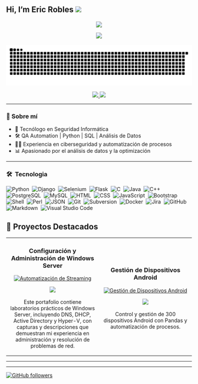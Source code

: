 ## Hi, I’m Eric Robles <img src="https://raw.githubusercontent.com/MartinHeinz/MartinHeinz/master/wave.gif" width=30px>
<p align="center"><picture align="center"><img align="center" src = "https://github.com/7oSkaaa/7oSkaaa/blob/main/Images/about_me.gif?raw=true" width = 30px></picture></p>
<p align="center">
  <a href="https://github.com/DenverCoder1/readme-typing-svg">
    <img src="https://readme-typing-svg.herokuapp.com?&font=IBM+Plex+Sans&color=abcdef&size=22&lines=Welcome+to+my+GitHub+Profile!;I'm+a+QA+Automation+Engineer;I'm+also+specialized+in+Cybersecurity"/>
  </a>
</p>

<p align="center">
  <img src="https://github.com/StefanosSt/StefanosSt/blob/main/github-user-contribution.svg" alt="snake">
</p>

<p align="center">
  <a href="mailto:inf.ericrobles@gmail.com" target="_blank">
    <img src="https://img.shields.io/badge/Gmail-D14836?style=for-the-badge&logo=gmail&logoColor=white"/>
  </a>
  <a href="https://www.linkedin.com/in/ericrobles" target="_blank">
    <img src="https://img.shields.io/badge/LinkedIn-0077B5?style=for-the-badge&logo=linkedin&logoColor=white"/>
  </a>   
</p>

---

### 🚀 Sobre mí

- 🎯 Tecnólogo en Seguridad Informática
- 🛠️ QA Automation | Python | SQL | Análisis de Datos
- 🕵️‍♂️ Experiencia en ciberseguridad y automatización de procesos
- 📊 Apasionado por el análisis de datos y la optimización 

---

### 🛠 &nbsp;Tecnologia

![Python](https://img.shields.io/badge/-Python-05122A?style=flat&logo=python)&nbsp;
![Django](https://img.shields.io/badge/-Django-05122A?style=flat&logo=django&logoColor=092E20)&nbsp;
![Selenium](https://img.shields.io/badge/-Selenium-05122A?style=flat&logo=selenium&logoColor=selenium)&nbsp;
![Flask](https://img.shields.io/badge/-Flask-05122A?style=flat&logo=flask)&nbsp;
![C](https://img.shields.io/badge/-C-05122A?style=flat&logo=C&logoColor=A8B9CC)&nbsp;
![Java](https://img.shields.io/badge/-Java-05122A?style=flat&logo=Java&logoColor=FFA518)&nbsp;
![C++](https://img.shields.io/badge/-C++-05122A?style=flat&logo=C%2B%2B&logoColor=00599C)&nbsp;
![PostgreSQL](https://img.shields.io/badge/-PostgreSQL-05122A?style=flat&logo=postgresql&logoColor=336791)&nbsp;
![MySQL](https://img.shields.io/badge/-MySQL-05122A?style=flat&logo=mysql&logoColor=4479A1)&nbsp;
![HTML](https://img.shields.io/badge/-HTML-05122A?style=flat&logo=HTML5)&nbsp;
![CSS](https://img.shields.io/badge/-CSS-05122A?style=flat&logo=CSS3&logoColor=1572B6)&nbsp;
![JavaScript](https://img.shields.io/badge/-JavaScript-05122A?style=flat&logo=javascript)&nbsp;
![Bootstrap](https://img.shields.io/badge/-Bootstrap-05122A?style=flat&logo=bootstrap&logoColor=563D7C)&nbsp;
![Shell](https://img.shields.io/badge/-Shell-05122A?style=flat&logo=shell)&nbsp;
![Perl](https://img.shields.io/badge/-Perl-05122A?style=flat&logo=perl)&nbsp;
![JSON](https://img.shields.io/badge/-JSON-05122A?style=flat&logo=json&logoColor=000000)&nbsp;
![Git](https://img.shields.io/badge/-Git-05122A?style=flat&logo=git)&nbsp;
![Subversion](https://img.shields.io/badge/-Subversion-05122A?style=flat&logo=subversion)&nbsp;
![Docker](https://img.shields.io/badge/-Docker-05122A?style=flat&logo=docker)&nbsp;
![Jira](https://img.shields.io/badge/-Jira-05122A?style=flat&logo=jira)&nbsp;
![GitHub](https://img.shields.io/badge/-GitHub-05122A?style=flat&logo=github)&nbsp;
![Markdown](https://img.shields.io/badge/-Markdown-05122A?style=flat&logo=markdown)&nbsp;
![Visual Studio Code](https://img.shields.io/badge/-Visual%20Studio%20Code-05122A?style=flat&logo=visual-studio-code&logoColor=007ACC)&nbsp;

## 📌 Proyectos Destacados

<table>
<tr>
<td width="50%" align="center">
<h3>Configuración y Administración de Windows Server</h3>
<a href="https://github.com/ericrobles/Streaming-Automation" target="_blank">
<img src="https://www.storagereview.com/wp-content/uploads/2024/11/StorageReview-msft-server2025-1170x658.jpg" width="400" alt="Automatización de Streaming"/>
</a>
<p>
<a href="https://drive.google.com/drive/u/1/folders/1C7BB_tVrZsLRmW8u4jtV1lgOkhm1riHT" target="_blank">
<img src="https://img.shields.io/badge/LABORATORIO-ff9?style=for-the-badge&logo=github&logoColor=black">
</a>
</p>
<p>Este portafolio contiene laboratorios prácticos de Windows Server, incluyendo DNS, DHCP, Active Directory y Hyper-V, con capturas y descripciones que demuestran mi experiencia en administración y resolución de problemas de red.</p>
</td>

<td width="50%" align="center">
<h3>Gestión de Dispositivos Android</h3>
<a href="https://github.com/ericrobles/Android-Device-Manager" target="_blank">
<img src="https://optim.tildacdn.one/tild6238-3035-4335-a333-306335373139/-/resize/824x/-/format/webp/IMG_3349.jpg" width="400" alt="Gestión de Dispositivos Android"/>
</a>
<p>
<a href="https://github.com/ericrobles/Android-Device-Manager" target="_blank">
<img src="https://img.shields.io/badge/LABORATORIO-80ffaa?style=for-the-badge&logo=github&logoColor=black">
</a>
</p>
<p>Control y gestión de 300 dispositivos Android con Pandas y automatización de procesos.</p>
</td>
</tr>
</table>

---


---

[![GitHub followers](https://img.shields.io/github/followers/ericrobles?style=social)](https://github.com/ericrobles)
